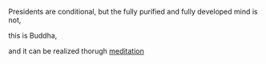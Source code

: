 

Presidents are conditional, but the fully purified and 
fully developed mind is not, 

this is Buddha, 

and it can be realized thorugh
[meditation](http://www.diamondway-buddhism.org/buddhist-meditation/)

